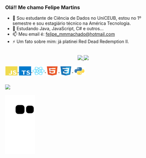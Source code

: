### Olá!! Me chamo Felipe Martins

- 🔭 Sou estudante de Ciência de Dados no UniCEUB, estou no 1º semestre e sou estagiário técnico na América Tecnologia.
- 🌱 Estudando Java, JavaScript, C# e outros...
- 📫 Meu email é: felipe_mmmachado@hotmail.com
- ⚡ Um fato sobre mim: já platinei Red Dead Redemption II.
##
<div align="center">
  <a href="https://github.com/FelipeMMMendes">
  <img height="180em" src="https://github-readme-stats.vercel.app/api?username=felipemmmendes&show_icons=true&theme=cobalt2&include_all_commits=true&count_private=true"/>
  <img height="180em" src="https://github-readme-stats.vercel.app/api/top-langs/?username=felipemmmendes&layout=compact&langs_count=7&theme=cobalt2"/>
</div>
  <div style="display: inline_block"><br>
  <img align="center" alt="fel-Js" height="30" width="40" src="https://raw.githubusercontent.com/devicons/devicon/master/icons/javascript/javascript-plain.svg">
  <img align="center" alt="fel-Ts" height="30" width="40" src="https://raw.githubusercontent.com/devicons/devicon/master/icons/typescript/typescript-plain.svg">
  <img align="center" alt="fel-React" height="30" width="40" src="https://raw.githubusercontent.com/devicons/devicon/master/icons/react/react-original.svg">
  <img align="center" alt="fel-HTML" height="30" width="40" src="https://raw.githubusercontent.com/devicons/devicon/master/icons/html5/html5-original.svg">
  <img align="center" alt="fel-CSS" height="30" width="40" src="https://raw.githubusercontent.com/devicons/devicon/master/icons/css3/css3-original.svg">
  <img align="center" alt="fel-Python" height="30" width="40" src="https://github.com/devicons/devicon/blob/master/icons/python/python-original.svg">
</div>
  
  ##
  </div>
  <a href="https://www.linkedin.com/in/felipe-martins-machado-mendes-b87a9a216/" target="_blank"><img src="https://img.shields.io/badge/-LinkedIn-%230077B5?style=for-the-badge&logo=linkedin&logoColor=white" target="_blank"></a>
  
  ![Snake animation](https://github.com/felipemmmendes/felipemmmendes/blob/output/github-contribution-grid-snake.svg)
  </div>
